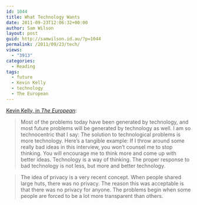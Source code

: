 ```yaml
---
id: 1044
title: What Technology Wants
date: 2011-09-23T12:06:32+00:00
author: Sam Wilson
layout: post
guid: http://samwilson.id.au/?p=1044
permalink: /2011/09/23/tech/
views:
  - "3913"
categories:
  - Reading
tags:
  - future
  - Kevin Kelly
  - technology
  - The European
---
```

[Kevin Kelly, in *The European*](http://theeuropean-magazine.com/350-kelly-kevin/351-what-technology-wants):

> Most of the problems today have been generated by technology, and most future problems will be generated by technology as well. I am so technocentric that I say: The solution to technological problems is more technology. Here’s a tangible example: If I throw around some really bad ideas in this interview, you won’t counsel me to stop thinking. You will encourage me to think more and come up with better ideas. Technology is a way of thinking. The proper response to bad technology is not less, but more and better technology.

> The idea of privacy is a very recent concept. When people shared large huts, there was no privacy. The reason this was acceptable is that there was no privacy for anyone. The problems begin when some people are forced to be a lot more transparent than others.